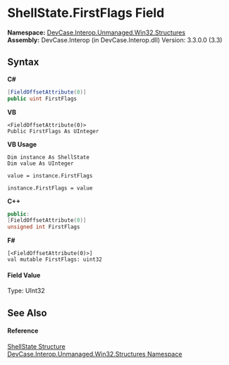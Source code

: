 # ShellState.FirstFlags Field
 

**Namespace:**&nbsp;<a href="N_DevCase_Interop_Unmanaged_Win32_Structures">DevCase.Interop.Unmanaged.Win32.Structures</a><br />**Assembly:**&nbsp;DevCase.Interop (in DevCase.Interop.dll) Version: 3.3.0.0 (3.3)

## Syntax

**C#**<br />
``` C#
[FieldOffsetAttribute(0)]
public uint FirstFlags
```

**VB**<br />
``` VB
<FieldOffsetAttribute(0)>
Public FirstFlags As UInteger
```

**VB Usage**<br />
``` VB Usage
Dim instance As ShellState
Dim value As UInteger

value = instance.FirstFlags

instance.FirstFlags = value
```

**C++**<br />
``` C++
public:
[FieldOffsetAttribute(0)]
unsigned int FirstFlags
```

**F#**<br />
``` F#
[<FieldOffsetAttribute(0)>]
val mutable FirstFlags: uint32
```


#### Field Value
Type: UInt32

## See Also


#### Reference
<a href="T_DevCase_Interop_Unmanaged_Win32_Structures_ShellState">ShellState Structure</a><br /><a href="N_DevCase_Interop_Unmanaged_Win32_Structures">DevCase.Interop.Unmanaged.Win32.Structures Namespace</a><br />